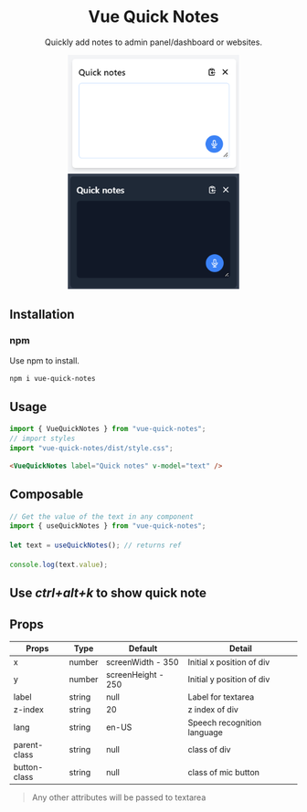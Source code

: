 <h1 align="center">Vue Quick Notes</h1>
<p align="center">Quickly add notes to admin panel/dashboard or websites.</p>

<p align="center">
  <img width="300px" src="https://raw.githubusercontent.com/mfazail/vue-quick-notes/main/light.png" />
  <img width="300px" src="https://raw.githubusercontent.com/mfazail/vue-quick-notes/main/dark.png" />
</p>

## Installation

### npm

Use npm to install.

```bash
npm i vue-quick-notes
```

## Usage

```js
import { VueQuickNotes } from "vue-quick-notes";
// import styles
import "vue-quick-notes/dist/style.css";
```

```html
<VueQuickNotes label="Quick notes" v-model="text" />
```

## Composable

```js
// Get the value of the text in any component
import { useQuickNotes } from "vue-quick-notes";

let text = useQuickNotes(); // returns ref

console.log(text.value);
```

## Use *ctrl+alt+k* to show quick note 

## Props

| Props        | Type   | Default            | Detail                      |
| ------------ | ------ | ------------------ | --------------------------- |
| x            | number | screenWidth - 350  | Initial x position of div   |
| y            | number | screenHeight - 250 | Initial y position of div   |
| label        | string | null               | Label for textarea          |
| z-index      | string | 20                 | z index of div              |
| lang         | string | en-US              | Speech recognition language |
| parent-class | string | null               | class of div                |
| button-class | string | null               | class of mic button         |

> Any other attributes will be passed to textarea
